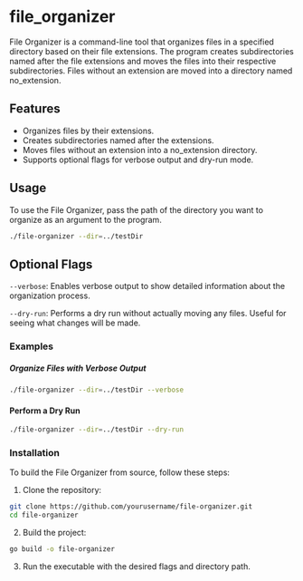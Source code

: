 # file_organizer

File Organizer is a command-line tool that organizes files in a specified directory based on their file extensions. The program creates subdirectories named after the file extensions and moves the files into their respective subdirectories. Files without an extension are moved into a directory named no_extension.

## Features

- Organizes files by their extensions.
- Creates subdirectories named after the extensions.
- Moves files without an extension into a no_extension directory.
- Supports optional flags for verbose output and dry-run mode.

## Usage

To use the File Organizer, pass the path of the directory you want to organize as an argument to the program.

```sh
./file-organizer --dir=../testDir
```

## Optional Flags

`--verbose`: Enables verbose output to show detailed information about the organization process.

`--dry-run`: Performs a dry run without actually moving any files. Useful for seeing what changes will be made.

### Examples

##### Organize Files with Verbose Output

```sh
./file-organizer --dir=../testDir --verbose
```

#### Perform a Dry Run

```sh
./file-organizer --dir=../testDir --dry-run
```

### Installation

To build the File Organizer from source, follow these steps:

1. Clone the repository:

```sh
git clone https://github.com/yourusername/file-organizer.git
cd file-organizer
```

2. Build the project:

```sh
go build -o file-organizer
```

3. Run the executable with the desired flags and directory path.
